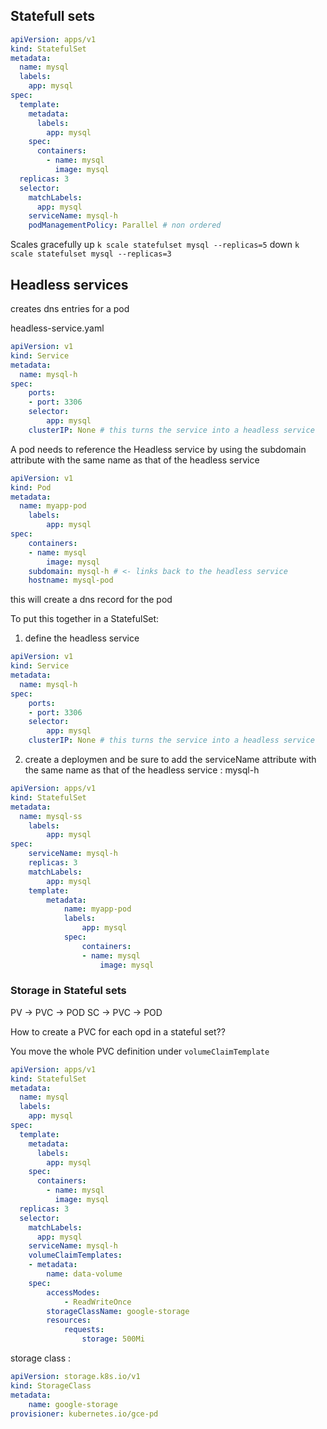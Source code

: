 ## Statefull sets

```yaml
apiVersion: apps/v1
kind: StatefulSet
metadata:
  name: mysql
  labels:
    app: mysql
spec:
  template:
    metadata:
      labels:
        app: mysql
    spec:
      containers:
        - name: mysql
          image: mysql
  replicas: 3
  selector:
    matchLabels:
      app: mysql
	serviceName: mysql-h
	podManagementPolicy: Parallel # non ordered
```

Scales gracefully
up
`k scale statefulset mysql --replicas=5`
down
`k scale statefulset mysql --replicas=3`

## Headless services

creates dns entries for a pod

headless-service.yaml

```yaml
apiVersion: v1
kind: Service
metadata:
  name: mysql-h
spec:
	ports:
	- port: 3306
	selector:
		app: mysql
	clusterIP: None # this turns the service into a headless service
```

A pod needs to reference the Headless service by using the subdomain attribute with the same name as that of the headless service

```yaml
apiVersion: v1
kind: Pod
metadata:
  name: myapp-pod
	labels:
		app: mysql
spec:
	containers:
	- name: mysql
		image: mysql
	subdomain: mysql-h # <- links back to the headless service
	hostname: mysql-pod
```

this will create a dns record for the pod

To put this together in a StatefulSet:

1. define the headless service

```yaml
apiVersion: v1
kind: Service
metadata:
  name: mysql-h
spec:
	ports:
	- port: 3306
	selector:
		app: mysql
	clusterIP: None # this turns the service into a headless service
```

2. create a deploymen and be sure to add the serviceName attribute with the same name as that of the headless service : mysql-h

```yaml
apiVersion: apps/v1
kind: StatefulSet
metadata:
  name: mysql-ss
	labels:
		app: mysql
spec:
	serviceName: mysql-h
	replicas: 3
	matchLabels:
		app: mysql
	template:
		metadata:
			name: myapp-pod
			labels:
				app: mysql
			spec:
				containers:
				- name: mysql
					image: mysql

```

### Storage in Stateful sets

PV -> PVC -> POD
SC -> PVC -> POD

How to create a PVC for each opd in a stateful set??

You move the whole PVC definition under `volumeClaimTemplate`

```yaml
apiVersion: apps/v1
kind: StatefulSet
metadata:
  name: mysql
  labels:
    app: mysql
spec:
  template:
    metadata:
      labels:
        app: mysql
    spec:
      containers:
        - name: mysql
          image: mysql
  replicas: 3
  selector:
    matchLabels:
      app: mysql
	serviceName: mysql-h
	volumeClaimTemplates:
	- metadata:
		name: data-volume
	spec:
		accessModes:
			- ReadWriteOnce
		storageClassName: google-storage
		resources:
			requests:
				storage: 500Mi
```

storage class :

```yaml
apiVersion: storage.k8s.io/v1
kind: StorageClass
metadata:
	name: google-storage
provisioner: kubernetes.io/gce-pd
```
